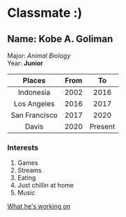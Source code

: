 # Classmate :)

## Name: Kobe A. Goliman

Major: *Animal Biology*\
Year: **Junior**

|     Places    | From |    To   |
|:-------------:|:----:|:-------:|
|   Indonesia   | 2002 |   2016  |
|  Los Angeles  | 2016 |   2017  |
| San Francisco | 2017 |   2020  |
| Davis         | 2020 | Present |

### Interests

1. Games
2. Streams
3. Eating
4. Just chillin at home
5. Music

[What he's working on](https://vgl.ucdavis.edu/)
